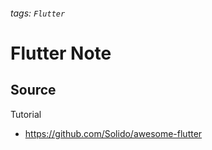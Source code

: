 ###### tags: `Flutter`

# Flutter Note

## Source

Tutorial 
* https://github.com/Solido/awesome-flutter